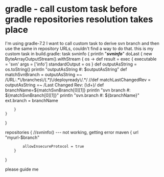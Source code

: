 
# gradle - call custom task before gradle repositories resolution takes place

I'm using gradle-7.2 I want to call custom task to derive svn branch and then use the same in repository URLs, couldn't find a way to do that.
this is my custom task in build.gradle:
task svninfo {
    println "***svninfo***"
    doLast {
        new ByteArrayOutputStream().withStream { os ->
            def result = exec {
                executable = 'svn'
                args = ['info']
                standardOutput = os
            }
            def outputAsString = os.toString()
            println "outputAsString #: $outputAsString"
            def matchSvnBranch = outputAsString =~ /URL:.*\/branches\/(.*)\/deployready\/.*/
            //def matchLastChangedRev = outputAsString =~ /Last Changed Rev: (\d+)/
            def branchName=${matchSvnBranch[0][1]}
            println "svn branch #: ${matchSvnBranch[0][1]}"
            println "svn.branch #: ${branchName}"
            ext.branch = branchName
            
        }
    }
}

repositories {
    //svninfo() --- not working, getting error
    maven {
            url "myurl-$branch"
            
            allowInsecureProtocol = true
        }
}

please guide me

        